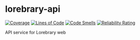 # lorebrary-api

[![Coverage](https://sonarcloud.io/api/project_badges/measure?project=Two-Boys-and-a-Dream_lorebrary-api&metric=coverage)](https://sonarcloud.io/summary/new_code?id=Two-Boys-and-a-Dream_lorebrary-api)
[![Lines of Code](https://sonarcloud.io/api/project_badges/measure?project=Two-Boys-and-a-Dream_lorebrary-api&metric=ncloc)](https://sonarcloud.io/summary/new_code?id=Two-Boys-and-a-Dream_lorebrary-api)
[![Code Smells](https://sonarcloud.io/api/project_badges/measure?project=Two-Boys-and-a-Dream_lorebrary-api&metric=code_smells)](https://sonarcloud.io/summary/new_code?id=Two-Boys-and-a-Dream_lorebrary-api)
[![Reliability Rating](https://sonarcloud.io/api/project_badges/measure?project=Two-Boys-and-a-Dream_lorebrary-api&metric=reliability_rating)](https://sonarcloud.io/summary/new_code?id=Two-Boys-and-a-Dream_lorebrary-api)

API service for Lorebrary web
